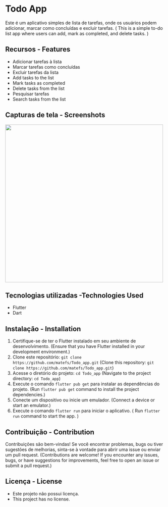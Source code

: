 # Todo App

Este é um aplicativo simples de lista de tarefas, onde os usuários podem adicionar, marcar como concluídas e excluir tarefas. (
This is a simple to-do list app where users can add, mark as completed, and delete tasks. )

## Recursos - Features

- Adicionar tarefas à lista
- Marcar tarefas como concluídas
- Excluir tarefas da lista
- Add tasks to the list
- Mark tasks as completed
- Delete tasks from the list
- Pesquisar tarefas
- Search tasks from the list

## Capturas de tela - Screenshots
<img src='https://github.com/matefs/Todo_app/assets/30128774/2daf4869-4147-4d62-b895-58e2274f2057' width='500' />


## Tecnologias utilizadas -Technologies Used

- Flutter
- Dart

## Instalação - Installation


1. Certifique-se de ter o Flutter instalado em seu ambiente de desenvolvimento.
   (Ensure that you have Flutter installed in your development environment.)
2. Clone este repositório: `git clone https://github.com/matefs/Todo_app.git`
   (Clone this repository: `git clone https://github.com/matefs/Todo_app.git`)
3. Acesse o diretório do projeto: `cd Todo_app`
   (Navigate to the project directory: `cd Todo_app`)
4. Execute o comando `flutter pub get` para instalar as dependências do projeto.
   (Run `flutter pub get` command to install the project dependencies.)
5. Conecte um dispositivo ou inicie um emulador.
   (Connect a device or start an emulator.)
6. Execute o comando `flutter run` para iniciar o aplicativo.
   ( Run `flutter run` command to start the app. )

## Contribuição - Contribution

Contribuições são bem-vindas! Se você encontrar problemas, bugs ou tiver sugestões de melhorias, sinta-se à vontade para abrir uma issue ou enviar um pull request.
(Contributions are welcome! If you encounter any issues, bugs, or have suggestions for improvements, feel free to open an issue or submit a pull request.)

## Licença - License
- Este projeto não possui licença. 
- This project has no license.

